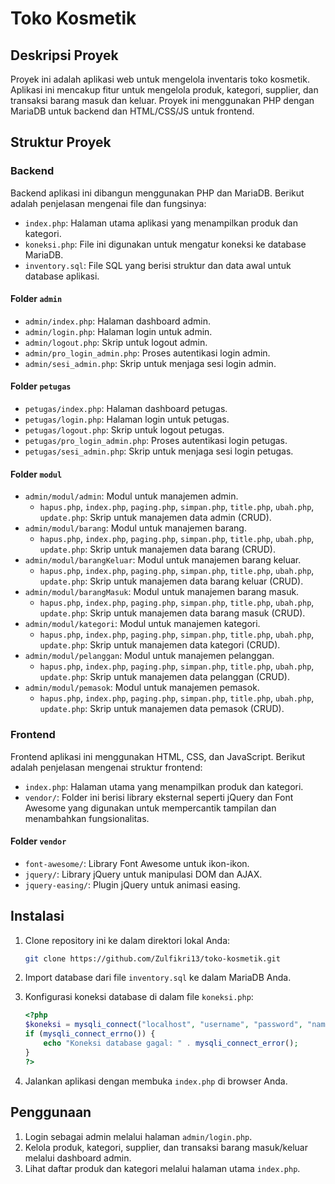 # Toko Kosmetik

## Deskripsi Proyek

Proyek ini adalah aplikasi web untuk mengelola inventaris toko kosmetik. Aplikasi ini mencakup fitur untuk mengelola produk, kategori, supplier, dan transaksi barang masuk dan keluar. Proyek ini menggunakan PHP dengan MariaDB untuk backend dan HTML/CSS/JS untuk frontend.

## Struktur Proyek

### Backend

Backend aplikasi ini dibangun menggunakan PHP dan MariaDB. Berikut adalah penjelasan mengenai file dan fungsinya:

- `index.php`: Halaman utama aplikasi yang menampilkan produk dan kategori.
- `koneksi.php`: File ini digunakan untuk mengatur koneksi ke database MariaDB.
- `inventory.sql`: File SQL yang berisi struktur dan data awal untuk database aplikasi.

#### Folder `admin`
- `admin/index.php`: Halaman dashboard admin.
- `admin/login.php`: Halaman login untuk admin.
- `admin/logout.php`: Skrip untuk logout admin.
- `admin/pro_login_admin.php`: Proses autentikasi login admin.
- `admin/sesi_admin.php`: Skrip untuk menjaga sesi login admin.

#### Folder `petugas`
- `petugas/index.php`: Halaman dashboard petugas.
- `petugas/login.php`: Halaman login untuk petugas.
- `petugas/logout.php`: Skrip untuk logout petugas.
- `petugas/pro_login_admin.php`: Proses autentikasi login petugas.
- `petugas/sesi_admin.php`: Skrip untuk menjaga sesi login petugas.

#### Folder `modul`
- `admin/modul/admin`: Modul untuk manajemen admin.
  - `hapus.php`, `index.php`, `paging.php`, `simpan.php`, `title.php`, `ubah.php`, `update.php`: Skrip untuk manajemen data admin (CRUD).
- `admin/modul/barang`: Modul untuk manajemen barang.
  - `hapus.php`, `index.php`, `paging.php`, `simpan.php`, `title.php`, `ubah.php`, `update.php`: Skrip untuk manajemen data barang (CRUD).
- `admin/modul/barangKeluar`: Modul untuk manajemen barang keluar.
  - `hapus.php`, `index.php`, `paging.php`, `simpan.php`, `title.php`, `ubah.php`, `update.php`: Skrip untuk manajemen data barang keluar (CRUD).
- `admin/modul/barangMasuk`: Modul untuk manajemen barang masuk.
  - `hapus.php`, `index.php`, `paging.php`, `simpan.php`, `title.php`, `ubah.php`, `update.php`: Skrip untuk manajemen data barang masuk (CRUD).
- `admin/modul/kategori`: Modul untuk manajemen kategori.
  - `hapus.php`, `index.php`, `paging.php`, `simpan.php`, `title.php`, `ubah.php`, `update.php`: Skrip untuk manajemen data kategori (CRUD).
- `admin/modul/pelanggan`: Modul untuk manajemen pelanggan.
  - `hapus.php`, `index.php`, `paging.php`, `simpan.php`, `title.php`, `ubah.php`, `update.php`: Skrip untuk manajemen data pelanggan (CRUD).
- `admin/modul/pemasok`: Modul untuk manajemen pemasok.
  - `hapus.php`, `index.php`, `paging.php`, `simpan.php`, `title.php`, `ubah.php`, `update.php`: Skrip untuk manajemen data pemasok (CRUD).

### Frontend

Frontend aplikasi ini menggunakan HTML, CSS, dan JavaScript. Berikut adalah penjelasan mengenai struktur frontend:

- `index.php`: Halaman utama yang menampilkan produk dan kategori.
- `vendor/`: Folder ini berisi library eksternal seperti jQuery dan Font Awesome yang digunakan untuk mempercantik tampilan dan menambahkan fungsionalitas.

#### Folder `vendor`
- `font-awesome/`: Library Font Awesome untuk ikon-ikon.
- `jquery/`: Library jQuery untuk manipulasi DOM dan AJAX.
- `jquery-easing/`: Plugin jQuery untuk animasi easing.

## Instalasi

1. Clone repository ini ke dalam direktori lokal Anda:
   ```sh
   git clone https://github.com/Zulfikri13/toko-kosmetik.git
   ```

2. Import database dari file `inventory.sql` ke dalam MariaDB Anda.

3. Konfigurasi koneksi database di dalam file `koneksi.php`:
   ```php
   <?php
   $koneksi = mysqli_connect("localhost", "username", "password", "nama_database");
   if (mysqli_connect_errno()) {
       echo "Koneksi database gagal: " . mysqli_connect_error();
   }
   ?>
   ```

4. Jalankan aplikasi dengan membuka `index.php` di browser Anda.

## Penggunaan

1. Login sebagai admin melalui halaman `admin/login.php`.
2. Kelola produk, kategori, supplier, dan transaksi barang masuk/keluar melalui dashboard admin.
3. Lihat daftar produk dan kategori melalui halaman utama `index.php`.
